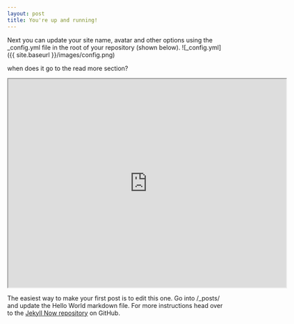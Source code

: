 ```yaml
---
layout: post
title: You're up and running!
---
```


Next you can update your site name, avatar and other options using the _config.yml file in the root of your repository (shown below).
![_config.yml]({{ site.baseurl }}/images/config.png)

when does it go to the read more section?

<iframe src="https://drive.google.com/file/d/1kv5h3b9ihsWU86Vhb7P8BUhc5ZUiDo0m/preview" width="640" height="480" allow="autoplay"></iframe>

The easiest way to make your first post is to edit this one. Go into /_posts/ and update the Hello World markdown file. For more instructions head over to the [Jekyll Now repository](https://github.com/barryclark/jekyll-now) on GitHub.